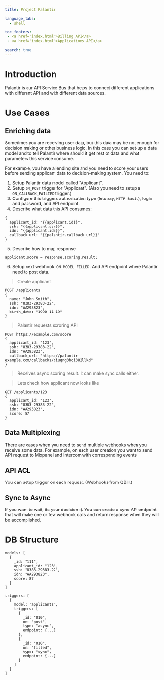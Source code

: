 ```yaml
---
title: Project Palantir

language_tabs:
  - shell

toc_footers:
 - <a href='index.html'>Billing API</a>
 - <a href='index.html'>Applications API</a>

search: true
---
```


# Introduction

Palantir is our API Service Bus that helps to connect different applications with different API and with different data sources.

# Use Cases

## Enriching data

Sometimes you are receiving user data, but this data may be not enough for decision making or other business logic. In this case you can set-up a data model and to tell Palantir where should it get rest of data and what parameters this service consume.

For example, you have a lending site and you need to score your users before sending applicant data to decision-making system. You need to:

1. Setup Palantir data model called "Applicant".
2. Setup ```ON_POST``` trigger for "Applicant". (Also you need to setup a ```ON_CALLBACK_FAILIED``` trigger.)
3. Configure this triggers authorization type (lets say, ```HTTP Basic```), login and password, and API endpoint.
4. Describe what data this API consumes:
```
{
  applicant_id: "{{applicant.id}}",
  ssh: "{{applicant.ssn}}",
  idn: "{{applicant.idn}}",
  callback_url: "{{palantir.callback_url}}"
}
```
5. Describe how to map response
```
applicant.score = response.scoring.result;
```
6. Setup next webhook. ```ON_MODEL_FILLED```. And API endpoint where Palantir need to post data.

> Create applicant

```
POST /applicants
{
  name: "John Smith",
  ssh: "8383-29383-22",
  idn: "AA293823",
  birth_date: "1990-11-19"
}
```

> Palantir requests scroring API

```
POST https://example.com/score
{
  applicant_id: "123",
  ssh: "8383-29383-22",
  idn: "AA293823",
  callback_url: "https://palantir-example.com/callbacks/diuqng3bci382llkd"
}
```

> Receives async scoring result. It can make sync calls either.

> Lets check how applicant now looks like

```
GET /applicants/123
{
  applicant_id: "123",
  ssh: "8383-29383-22",
  idn: "AA293823",
  score: 87
}
```

## Data Multiplexing

There are cases when you need to send multiple webhooks when you receive some data. For example, on each user creation you want to send API request to Mixpanel and Intercom with corresponding events.

## API ACL

You can setup trigger on each request. (Webhooks from QBill.)

## Sync to Async

If you want to wait, its your decision :). You can create a sync APi endpoint that will make one or few webhook calls and return response when they will be accomplished.

# DB Structure

```
models: [
  {
    _id: "111",
    applicant_id: "123",
    ssh: "8383-29383-22",
    idn: "AA293823",
    score: 87
  }
]

triggers: [
  {
    model: 'applicants',
    triggers: [
      {
        _id: "010",
        on: "post",
        type: "async",
        endpoint: {...}
      },
      {
        _id: "010",
        on: "filled",
        type: "sync",
        endpoint: {...}
      }
    ]
  }
]
```
